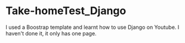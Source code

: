 # Take-homeTest_Django

I used a Boostrap template and learnt how to use Django on Youtube. 
I haven't done it, it only has one page. 
